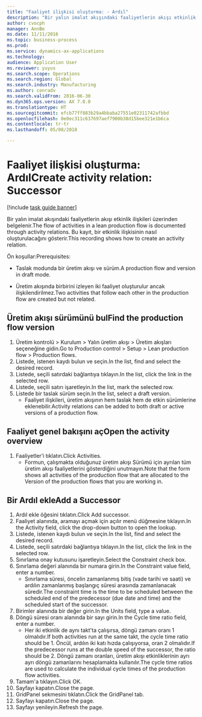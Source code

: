 ```yaml
--- 
title: "Faaliyet ilişkisi oluşturma: - Ardıl"
description: "Bir yalın imalat akışındaki faaliyetlerin akışı etkinlik ilişkileri üzerinden belgelenir."
author: cvocph
manager: AnnBe
ms.date: 11/11/2016
ms.topic: business-process
ms.prod: 
ms.service: dynamics-ax-applications
ms.technology: 
audience: Application User
ms.reviewer: yuyus
ms.search.scope: Operations
ms.search.region: Global
ms.search.industry: Manufacturing
ms.author: conradv
ms.search.validFrom: 2016-06-30
ms.dyn365.ops.version: AX 7.0.0
ms.translationtype: HT
ms.sourcegitcommit: efcb77ff883b29a4bbaba27551e02311742afbbd
ms.openlocfilehash: 0e0ec311c637697aef7900b38d15bee321e1b6ca
ms.contentlocale: tr-tr
ms.lasthandoff: 05/08/2018

---
```

# <a name="create-activity-relation-successor"></a><span data-ttu-id="76d56-103">Faaliyet ilişkisi oluşturma: Ardıl</span><span class="sxs-lookup"><span data-stu-id="76d56-103">Create activity relation: Successor</span></span>

[!include [task guide banner](../../includes/task-guide-banner.md)]

<span data-ttu-id="76d56-104">Bir yalın imalat akışındaki faaliyetlerin akışı etkinlik ilişkileri üzerinden belgelenir.</span><span class="sxs-lookup"><span data-stu-id="76d56-104">The flow of activities in a lean production flow is documented through activity relations.</span></span> <span data-ttu-id="76d56-105">Bu kayıt, bir etkinlik ilişkisinin nasıl oluşturulacağını gösterir.</span><span class="sxs-lookup"><span data-stu-id="76d56-105">This recording shows how to create an activity relation.</span></span>

<span data-ttu-id="76d56-106">Ön koşullar:</span><span class="sxs-lookup"><span data-stu-id="76d56-106">Prerequisites:</span></span>

- <span data-ttu-id="76d56-107">Taslak modunda bir üretim akışı ve sürüm.</span><span class="sxs-lookup"><span data-stu-id="76d56-107">A production flow and version in draft mode.</span></span> 

- <span data-ttu-id="76d56-108">Üretim akışında birbirini izleyen iki faaliyet oluşturulur ancak ilişkilendirilmez.</span><span class="sxs-lookup"><span data-stu-id="76d56-108">Two activities that follow each other in the production flow are created but not related.</span></span>


## <a name="find-the-production-flow-version"></a><span data-ttu-id="76d56-109">Üretim akışı sürümünü bul</span><span class="sxs-lookup"><span data-stu-id="76d56-109">Find the production flow version</span></span> 
1. <span data-ttu-id="76d56-110">Üretim kontrolü > Kurulum > Yalın üretim akışı > Üretim akışları seçeneğine gidin.</span><span class="sxs-lookup"><span data-stu-id="76d56-110">Go to Production control > Setup > Lean production flow > Production flows.</span></span>
2. <span data-ttu-id="76d56-111">Listede, istenen kaydı bulun ve seçin.</span><span class="sxs-lookup"><span data-stu-id="76d56-111">In the list, find and select the desired record.</span></span>
3. <span data-ttu-id="76d56-112">Listede, seçili satırdaki bağlantıya tıklayın.</span><span class="sxs-lookup"><span data-stu-id="76d56-112">In the list, click the link in the selected row.</span></span>
4. <span data-ttu-id="76d56-113">Listede, seçili satırı işaretleyin.</span><span class="sxs-lookup"><span data-stu-id="76d56-113">In the list, mark the selected row.</span></span>
5. <span data-ttu-id="76d56-114">Listede bir taslak sürüm seçin.</span><span class="sxs-lookup"><span data-stu-id="76d56-114">In the list, select a draft version.</span></span>
    * <span data-ttu-id="76d56-115">Faaliyet ilişkileri, üretim akışının hem taslak hem de etkin sürümlerine eklenebilir.</span><span class="sxs-lookup"><span data-stu-id="76d56-115">Activity relations can be added to both draft or active versions of a production flow.</span></span>  

## <a name="open-the-activity-overview"></a><span data-ttu-id="76d56-116">Faaliyet genel bakışını aç</span><span class="sxs-lookup"><span data-stu-id="76d56-116">Open the activity overview</span></span>
1. <span data-ttu-id="76d56-117">Faaliyetler'i tıklatın.</span><span class="sxs-lookup"><span data-stu-id="76d56-117">Click Activities.</span></span>
    * <span data-ttu-id="76d56-118">Formun, çalışmakta olduğunuz üretim akışı Sürümü için ayrılan tüm üretim akışı faaliyetlerini gösterdiğini unutmayın.</span><span class="sxs-lookup"><span data-stu-id="76d56-118">Note that the form shows all activities of the production flow that are allocated to the Version of the production flows that you are working in.</span></span>  

## <a name="add-a-successor"></a><span data-ttu-id="76d56-119">Bir Ardıl ekle</span><span class="sxs-lookup"><span data-stu-id="76d56-119">Add a Successor</span></span>
1. <span data-ttu-id="76d56-120">Ardıl ekle öğesini tıklatın.</span><span class="sxs-lookup"><span data-stu-id="76d56-120">Click Add successor.</span></span>
2. <span data-ttu-id="76d56-121">Faaliyet alanında, aramayı açmak için açılır menü düğmesine tıklayın.</span><span class="sxs-lookup"><span data-stu-id="76d56-121">In the Activity field, click the drop-down button to open the lookup.</span></span>
3. <span data-ttu-id="76d56-122">Listede, istenen kaydı bulun ve seçin.</span><span class="sxs-lookup"><span data-stu-id="76d56-122">In the list, find and select the desired record.</span></span>
4. <span data-ttu-id="76d56-123">Listede, seçili satırdaki bağlantıya tıklayın.</span><span class="sxs-lookup"><span data-stu-id="76d56-123">In the list, click the link in the selected row.</span></span>
5. <span data-ttu-id="76d56-124">Sınırlama onay kutusunu işaretleyin.</span><span class="sxs-lookup"><span data-stu-id="76d56-124">Select the Constraint check box.</span></span>
6. <span data-ttu-id="76d56-125">Sınırlama değeri alanında bir numara girin.</span><span class="sxs-lookup"><span data-stu-id="76d56-125">In the Constraint value field, enter a number.</span></span>
    * <span data-ttu-id="76d56-126">Sınırlama süresi, öncelin zamanlanmış bitiş (vade tarihi ve saati) ve ardılın zamanlanmış başlangıç süresi arasında zamanlanacak süredir.</span><span class="sxs-lookup"><span data-stu-id="76d56-126">The constraint time is the time to be scheduled between the scheduled end of the predecessor (due date and time) and the scheduled start of the successor.</span></span>  
7. <span data-ttu-id="76d56-127">Birimler alanında bir değer girin.</span><span class="sxs-lookup"><span data-stu-id="76d56-127">In the Units field, type a value.</span></span>
8. <span data-ttu-id="76d56-128">Döngü süresi oranı alanında bir sayı girin.</span><span class="sxs-lookup"><span data-stu-id="76d56-128">In the Cycle time ratio field, enter a number.</span></span>
    * <span data-ttu-id="76d56-129">Her iki etkinlik de aynı takt'ta çalışırsa, döngü zamanı oranı 1 olmalıdır.</span><span class="sxs-lookup"><span data-stu-id="76d56-129">If both activities run at the same takt, the cycle time ratio should be 1.</span></span> <span data-ttu-id="76d56-130">Öncül, ardılın iki katı hızda çalışıyorsa, oran 2 olmalıdır.</span><span class="sxs-lookup"><span data-stu-id="76d56-130">If the predecessor runs at the double speed of the successor, the ratio should be 2.</span></span>   <span data-ttu-id="76d56-131">Döngü zamanı oranları, üretim akışı etkinliklerinin ayrı ayrı döngü zamanlarını hesaplamakta kullanılır.</span><span class="sxs-lookup"><span data-stu-id="76d56-131">The cycle time ratios are used to calculate the individual cycle times of the production flow activities.</span></span>  
9. <span data-ttu-id="76d56-132">Tamam'a tıklayın.</span><span class="sxs-lookup"><span data-stu-id="76d56-132">Click OK.</span></span>
10. <span data-ttu-id="76d56-133">Sayfayı kapatın.</span><span class="sxs-lookup"><span data-stu-id="76d56-133">Close the page.</span></span>
11. <span data-ttu-id="76d56-134">GridPanel sekmesini tıklatın.</span><span class="sxs-lookup"><span data-stu-id="76d56-134">Click the GridPanel tab.</span></span>
12. <span data-ttu-id="76d56-135">Sayfayı kapatın.</span><span class="sxs-lookup"><span data-stu-id="76d56-135">Close the page.</span></span>
13. <span data-ttu-id="76d56-136">Sayfayı yenileyin.</span><span class="sxs-lookup"><span data-stu-id="76d56-136">Refresh the page.</span></span>


